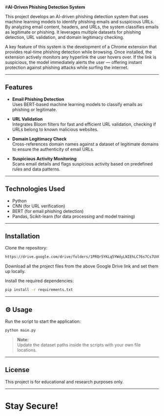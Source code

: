 #**AI-Driven Phishing Detection System**

This project develops an AI-driven phishing detection system that uses machine learning models to identify phishing emails and suspicious URLs.
By analyzing email content, headers, and URLs, the system classifies emails as legitimate or phishing.
It leverages multiple datasets for phishing detection, URL validation, and domain legitimacy checking.

A key feature of this system is the development of a Chrome extension that provides real-time phishing detection while browsing.
Once installed, the extension actively monitors any hyperlink the user hovers over.
If the link is suspicious, the model immediately alerts the user — offering instant protection against phishing attacks while surfing the internet.

---

## Features

- **Email Phishing Detection**  
  Uses BERT-based machine learning models to classify emails as phishing or legitimate.

- **URL Validation**  
  Integrates Bloom filters for fast and efficient URL validation, checking if URLs belong to known malicious websites.

- **Domain Legitimacy Check**  
  Cross-references domain names against a dataset of legitimate domains to ensure the authenticity of email URLs.

- **Suspicious Activity Monitoring**  
  Scans email details and flags suspicious activity based on predefined rules and data patterns.

---

## Technologies Used

- Python
- CNN (for URL verification)
- BERT (for email phishing detection)
- Pandas, Scikit-learn (for data processing and model training)

---

## Installation

Clone the repository:
```bash
https://drive.google.com/drive/folders/1PRQr5YKLq5YWdyLNIEhLC76s7Cs7UVOx?usp=drive_link
```

Download all the project files from the above Google Drive link and set them up locally.

Install the required dependencies:
```bash
pip install -r requirements.txt
```

---

## ⚙️ Usage

Run the script to start the application:
```bash
python main.py
```

> **Note:**  
> Update the dataset paths inside the scripts with your own file locations.

---

## License

This project is for educational and research purposes only.

---

# Stay Secure!
